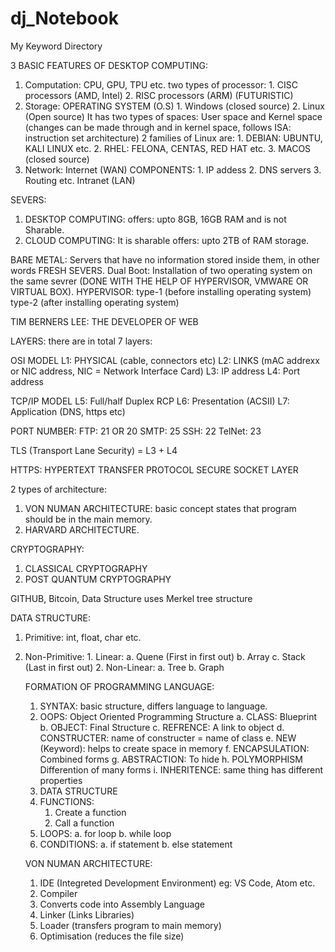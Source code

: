 # dj_Notebook
My Keyword Directory

3 BASIC FEATURES OF DESKTOP COMPUTING:
1. Computation: CPU, GPU, TPU etc.
                two types of processor:
                 1. CISC processors (AMD, Intel)
                 2. RISC processors (ARM) (FUTURISTIC)
2. Storage: OPERATING SYSTEM (O.S)
                 1. Windows (closed source)
                 2. Linux   (Open source)
                    It has two types of spaces: User space and Kernel space (changes can be made through and in kernel space, follows ISA: instruction set architecture)
                             2 families of Linux are:
                                       1. DEBIAN: UBUNTU, KALI LINUX etc.
                                       2. RHEL: FELONA, CENTAS, RED HAT etc.
                 3. MACOS   (closed source)
3. Network: Internet (WAN)
                     COMPONENTS:
                     1. IP addess
                     2. DNS servers
                     3. Routing etc.
            Intranet (LAN)

SEVERS:
1. DESKTOP COMPUTING:
              offers: upto 8GB, 16GB RAM and is not Sharable.
3. CLOUD COMPUTING: It is sharable
              offers: upto 2TB of RAM storage.

BARE METAL: Servers that have no information stored inside them, in other words FRESH SEVERS.
Dual Boot: Installation of two operating system on the same sevrer (DONE WITH THE HELP OF HYPERVISOR, VMWARE OR VIRTUAL BOX).
HYPERVISOR: type-1 (before installing operating system)
            type-2 (after installing operating system)


TIM BERNERS LEE: THE DEVELOPER OF WEB


LAYERS: 
there are in total 7 layers:

OSI MODEL
L1: PHYSICAL (cable, connectors etc)
L2: LINKS (mAC addrexx or NIC address, NIC = Network Interface Card)
L3: IP address
L4: Port address

TCP/IP MODEL
L5: Full/half Duplex RCP
L6: Presentation (ACSII)
L7: Application (DNS, https etc)

PORT NUMBER:
FTP: 21 OR 20
SMTP: 25
SSH: 22
TelNet: 23

TLS (Transport Lane Security) = L3 + L4

HTTPS: HYPERTEXT TRANSFER PROTOCOL SECURE SOCKET LAYER

2 types of architecture:
1. VON NUMAN ARCHITECTURE: basic concept states that program should be in the main memory.
2. HARVARD ARCHITECTURE.


CRYPTOGRAPHY: 
1. CLASSICAL CRYPTOGRAPHY
2. POST QUANTUM CRYPTOGRAPHY

GITHUB, Bitcoin, Data Structure uses Merkel tree structure

DATA STRUCTURE:

1. Primitive: int, float, char etc.
2. Non-Primitive:
       1. Linear:
            a. Quene (First in first out)
            b. Array
            c. Stack (Last in first out)
       2. Non-Linear:
            a. Tree
            b. Graph

   FORMATION OF PROGRAMMING LANGUAGE:
   1. SYNTAX: basic structure, differs language to language.
   2. OOPS: Object Oriented Programming Structure
             a. CLASS: Blueprint
             b. OBJECT: Final Structure
             c. REFRENCE: A link to object
             d. CONSTRUCTER: name of constructer = name of class
             e. NEW (Keyword): helps to create space in memory
             f. ENCAPSULATION: Combined forms
             g. ABSTRACTION: To hide
             h. POLYMORPHISM Differention of many forms
             i. INHERITENCE: same thing has different properties
   4. DATA STRUCTURE
   5. FUNCTIONS:
         1. Create a function
         2. Call a function   
   6. LOOPS:
          a. for loop
          b. while loop
   9. CONDITIONS:
          a. if statement
          b. else statement


   VON NUMAN ARCHITECTURE:

    1. IDE (Integreted Development Environment)
         eg: VS Code, Atom etc.
    2. Compiler
    3. Converts code into Assembly Language
    4. Linker (Links Libraries)
    5. Loader (transfers program to main memory)
    6. Optimisation (reduces the file size)






